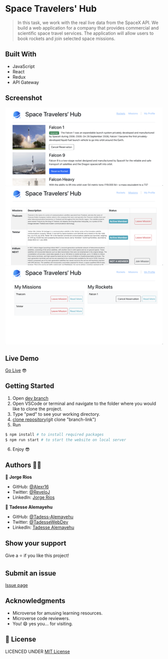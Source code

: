 # Space Travelers' Hub

> In this task, we work with the real live data from the SpaceX API. We build a web application for a company that provides commercial and scientific space travel services. The application will allow users to book rockets and join selected space missions.

## Built With

- JavaScript
- React
- Redux
- API Gateway

## Screenshot

<img src="./3.png">
<img src="./2.png">
<img src="./1.png">

## Live Demo

[Go Live](https://tadesse-jorge-space-travelers.netlify.app/) 😎

## Getting Started

1. Open [dev branch](https://github.com/Tadesse-Alemayehu/space-travelers)
2. Open VSCode or terminal and navigate to the folder where you would like to clone the project.
3. Type "pwd" to see your working directory.
4. [clone repository](https://github.com/Tadesse-Alemayehu/space-travlers)(git clone "branch-link")
5. Run
```bash
$ npm install # to install required packages
$ npm run start # to start the website on local server
```
6. Enjoy 😎


## Authors 👱‍♂️

👤 **Jorge Rios**

- GitHub: [@Alexr16](https://github.com/Alexr16)
- Twitter: [@ReveloJ](https://twitter.com/ReveloJ)
- LinkedIn: [Jorge Ríos](https://www.linkedin.com/in/jorgeriosr/)

👤 **Tadesse Alemayehu**

- GitHub: [@Tadess-Alemayehu](https://github.com/Tadesse-Alemayehu)
- Twitter: [@TadesseWebDev](https://twitter.com/TadesseWebDev)
- LinkedIn: [Tadesse Alemayehu](https://www.linkedin.com/in/tadesse-alemayehu-60141a221/)

## Show your support

Give a ⭐️ if you like this project!

## Submit an issue

[Issue page](https://github.com/Tadesse-Alemayehu/space-travelers/issues)

## Acknowledgments

- Microverse for amusing learning resources.
- Microverse code reviewers.
- You! 😄 yes you... for visiting.

## 📝 License

LICENCED UNDER [MIT License](LICENSE)

